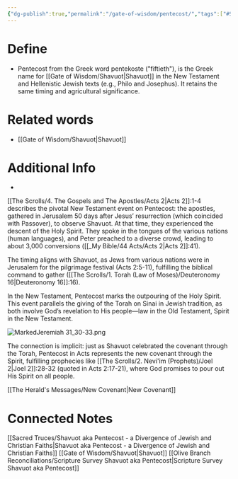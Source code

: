 ```yaml
---
{"dg-publish":true,"permalink":"/gate-of-wisdom/pentecost/","tags":["#Shavuot","#Pentecost","#GateWisdom"]}
---
```


# Define
- Pentecost from the Greek word pentekoste ("fiftieth"), is the Greek name for [[Gate of Wisdom/Shavuot\|Shavuot]] in the New Testament and Hellenistic Jewish texts (e.g., Philo and Josephus). It retains the same timing and agricultural significance.

# Related words
- [[Gate of Wisdom/Shavuot\|Shavuot]]

# Additional Info
- 

[[The Scrolls/4. The Gospels and The Apostles/Acts 2\|Acts 2]]:1-4 describes the pivotal New Testament event on Pentecost: the apostles, gathered in Jerusalem 50 days after Jesus’ resurrection (which coincided with Passover), to observe Shavuot. At that time, they experienced the descent of the Holy Spirit. They spoke in the tongues of the various nations (human languages), and Peter preached to a diverse crowd, leading to about 3,000 conversions ([[_My Bible/44 Acts/Acts 2\|Acts 2]]:41).

The timing aligns with Shavuot, as Jews from various nations were in Jerusalem for the pilgrimage festival (Acts 2:5-11), fulfilling the biblical command to gather ([[The Scrolls/1. Torah (Law of Moses)/Deuteronomy 16\|Deuteronomy 16]]:16).

In the New Testament, Pentecost marks the outpouring of the Holy Spirit. This event parallels the giving of the Torah on Sinai in Jewish tradition, as both involve God’s revelation to His people—law in the Old Testament, Spirit in the New Testament.

![MarkedJeremiah 31_30-33.png](/img/user/Assets/attachments/MarkedJeremiah%2031_30-33.png)

The connection is implicit: just as Shavuot celebrated the covenant through the Torah, Pentecost in Acts represents the new covenant through the Spirit, fulfilling prophecies like [[The Scrolls/2. Nevi'im (Prophets)/Joel 2\|Joel 2]]:28-32 (quoted in Acts 2:17-21), where God promises to pour out His Spirit on all people.


[[The Herald's Messages/New Covenant\|New Covenant]]

# Connected Notes

[[Sacred Truces/Shavuot aka Pentecost - a Divergence of Jewish and Christian Faiths\|Shavuot aka Pentecost - a Divergence of Jewish and Christian Faiths]]
[[Gate of Wisdom/Shavuot\|Shavuot]]
[[Olive Branch Reconciliations/Scripture Survey Shavuot aka Pentecost\|Scripture Survey Shavuot aka Pentecost]]
